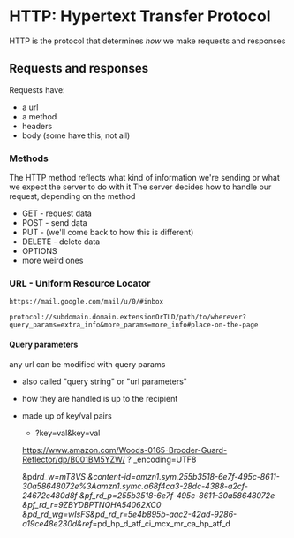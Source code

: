 # HTTP: Hypertext Transfer Protocol

HTTP is the protocol that determines _how_ we make requests and responses

## Requests and responses

Requests have:

- a url
- a method
- headers
- body (some have this, not all)

### Methods

The HTTP method reflects what kind of information we're sending or what we expect the server to do with it
The server decides how to handle our request, depending on the method

- GET - request data
- POST - send data
- PUT - (we'll come back to how this is different)
- DELETE - delete data
- OPTIONS
- more weird ones

### URL - Uniform Resource Locator

`https://mail.google.com/mail/u/0/#inbox`

`protocol://subdomain.domain.extensionOrTLD/path/to/wherever?query_params=extra_info&more_params=more_info#place-on-the-page`

#### Query parameters

any url can be modified with query params

- also called "query string" or "url parameters"
- how they are handled is up to the recipient
- made up of key/val pairs

  - ?key=val&key=val

  https://www.amazon.com/Woods-0165-Brooder-Guard-Reflector/dp/B001BM5YZW/
  ?
  \_encoding=UTF8

  &pd*rd_w=mT8VS
  &content-id=amzn1.sym.255b3518-6e7f-495c-8611-30a58648072e%3Aamzn1.symc.a68f4ca3-28dc-4388-a2cf-24672c480d8f
  &pf_rd_p=255b3518-6e7f-495c-8611-30a58648072e
  &pf_rd_r=9ZBYDBPTNQHA54062XC0
  &pd_rd_wg=wIsFS&pd_rd_r=5e4b895b-aac2-42ad-9286-a19ce48e230d&ref*=pd_hp_d_atf_ci_mcx_mr_ca_hp_atf_d
